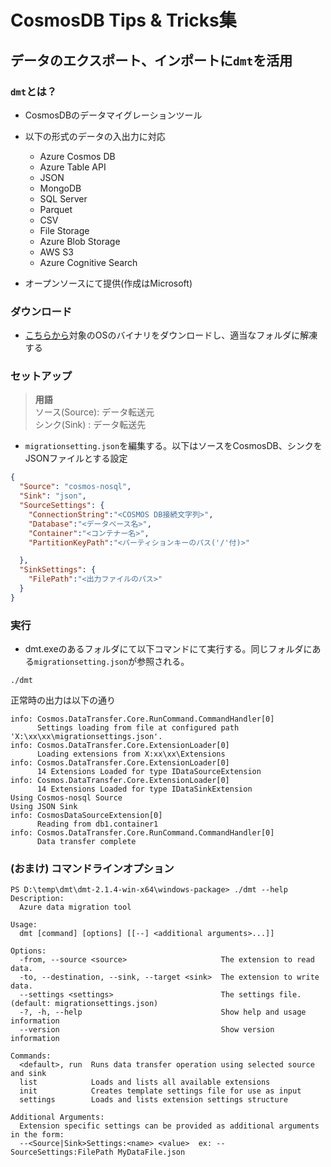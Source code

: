 # CosmosDB Tips & Tricks集

## データのエクスポート、インポートに`dmt`を活用

### `dmt`とは？
- CosmosDBのデータマイグレーションツール
- 以下の形式のデータの入出力に対応
  - Azure Cosmos DB
  - Azure Table API
  - JSON
  - MongoDB
  - SQL Server
  - Parquet
  - CSV
  - File Storage
  - Azure Blob Storage
  - AWS S3
  - Azure Cognitive Search

- オープンソースにて提供(作成はMicrosoft)

### ダウンロード

- [こちらから](https://github.com/azurecosmosdb/data-migration-desktop-tool/releases)対象のOSのバイナリをダウンロードし、適当なフォルダに解凍する

### セットアップ

> **用語**  
> ソース(Source): データ転送元  
> シンク(Sink)  : データ転送先  

- `migrationsetting.json`を編集する。以下はソースをCosmosDB、シンクをJSONファイルとする設定

```JSON
{
  "Source": "cosmos-nosql",
  "Sink": "json",
  "SourceSettings": {    
	"ConnectionString":"<COSMOS DB接続文字列>",
	"Database":"<データベース名>",
	"Container":"<コンテナー名>",
	"PartitionKeyPath":"<パーティションキーのパス('/'付)>"

  },
  "SinkSettings": {    
	"FilePath":"<出力ファイルのパス>"
  }
}
```

### 実行

- dmt.exeのあるフォルダにて以下コマンドにて実行する。同じフォルダにある`migrationsetting.json`が参照される。
```
./dmt
```
正常時の出力は以下の通り
```
info: Cosmos.DataTransfer.Core.RunCommand.CommandHandler[0]
      Settings loading from file at configured path 'X:\xx\xx\migrationsettings.json'.
info: Cosmos.DataTransfer.Core.ExtensionLoader[0]
      Loading extensions from X:xx\xx\Extensions
info: Cosmos.DataTransfer.Core.ExtensionLoader[0]
      14 Extensions Loaded for type IDataSourceExtension
info: Cosmos.DataTransfer.Core.ExtensionLoader[0]
      14 Extensions Loaded for type IDataSinkExtension
Using Cosmos-nosql Source
Using JSON Sink
info: CosmosDataSourceExtension[0]
      Reading from db1.container1
info: Cosmos.DataTransfer.Core.RunCommand.CommandHandler[0]
      Data transfer complete
```

### (おまけ) コマンドラインオプション

```
PS D:\temp\dmt\dmt-2.1.4-win-x64\windows-package> ./dmt --help
Description:
  Azure data migration tool

Usage:
  dmt [command] [options] [[--] <additional arguments>...]]

Options:
  -from, --source <source>                     The extension to read data.
  -to, --destination, --sink, --target <sink>  The extension to write data.
  --settings <settings>                        The settings file. (default: migrationsettings.json)
  -?, -h, --help                               Show help and usage information
  --version                                    Show version information

Commands:
  <default>, run  Runs data transfer operation using selected source and sink
  list            Loads and lists all available extensions
  init            Creates template settings file for use as input
  settings        Loads and lists extension settings structure

Additional Arguments:
  Extension specific settings can be provided as additional arguments in the form:
  --<Source|Sink>Settings:<name> <value>  ex: --SourceSettings:FilePath MyDataFile.json
```
